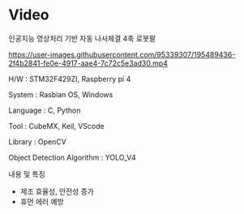 # Video

인공지능 영상처리 기반 자동 나사체결 4축 로봇팔 

https://user-images.githubusercontent.com/95339307/195489436-2f4b2841-fe0e-4917-aae4-7c72c5e3ad30.mp4


H/W : STM32F429ZI, Raspberry pi 4

System : Rasbian OS, Windows

Language : C, Python

Tool : CubeMX, Keil, VScode

Library : OpenCV

Object Detection Algorithm : YOLO_V4

내용 및 특징
- 제조 효율성, 안전성 증가
- 휴먼 에러 예방

